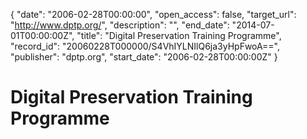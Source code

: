 {
  "date": "2006-02-28T00:00:00", 
  "open_access": false, 
  "target_url": "http://www.dptp.org/", 
  "description": "", 
  "end_date": "2014-07-01T00:00:00Z", 
  "title": "Digital Preservation Training Programme", 
  "record_id": "20060228T000000/S4VhIYLNIlQ6ja3yHpFwoA==", 
  "publisher": "dptp.org", 
  "start_date": "2006-02-28T00:00:00Z"
}

# Digital Preservation Training Programme

